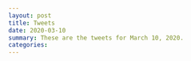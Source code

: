 ```yaml
---
layout: post
title: Tweets
date: 2020-03-10
summary: These are the tweets for March 10, 2020.
categories:
---
```


